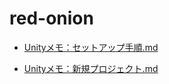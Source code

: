 # red-onion

- [Unityメモ：セットアップ手順.md](docs/Unityメモ：セットアップ手順.md)

- [Unityメモ：新規プロジェクト.md](docs/Unityメモ：新規プロジェクト.md)
